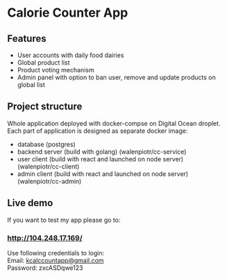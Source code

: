 # Calorie Counter App

## Features

-   User accounts with daily food dairies
-   Global product list
-   Product voting mechanism
-   Admin panel with option to ban user, remove and update products on global list

## Project structure

Whole application deployed with docker-compse on Digital Ocean droplet. Each part of application is designed as separate docker image:

-   database (postgres)
-   backend server (build with golang) (walenpiotr/cc-service)
-   user client (build with react and launched on node server) (walenpiotr/cc-client)
-   admin client (build with react and launched on node server) (walenpiotr/cc-admin)

## Live demo

If you want to test my app please go to:

### http://104.248.17.169/

Use following credentials to login: <br>
Email: kcalccountapp@gmail.com <br>
Password: zxcASDqwe123 <br>
